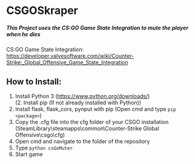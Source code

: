 # CSGOSkraper
##### This Project uses the CS:GO Game State Integration to mute the player when he dies
CS:GO Game State Integration:
https://developer.valvesoftware.com/wiki/Counter-Strike:_Global_Offensive_Game_State_Integration

## How to Install:
1. Install Python 3 (https://www.python.org/downloads/)  
(2. Install pip (If not already installed with Python))
3. Install flask, flask_cors, pynput with pip (Open cmd and type `pip <package>`)
4. Copy the .cfg file into the cfg folder of your CSGO installation (SteamLibrary\steamapps\common\Counter-Strike Global Offensive\csgo\cfg)
5. Open cmd and navigate to the folder of the repository
6. Type ``python csGoMuter``
7. Start game
